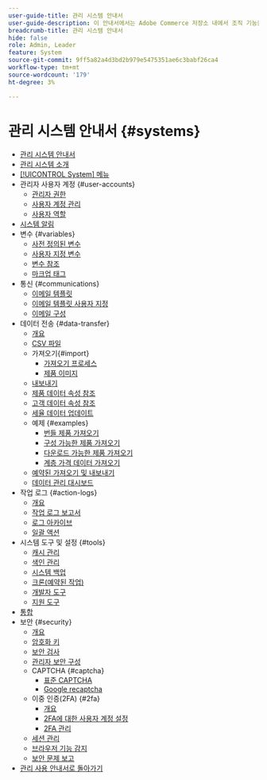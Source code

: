 ```yaml
---
user-guide-title: 관리 시스템 안내서
user-guide-description: 이 안내서에서는 Adobe Commerce 저장소 내에서 조직 기능을 지원하는 관리 보안, 유지 관리 작업 및 시스템 전체 리소스에 대한 자세한 정보를 제공합니다.
breadcrumb-title: 관리 시스템 안내서
hide: false
role: Admin, Leader
feature: System
source-git-commit: 9ff5a82a4d3bd2b979e5475351ae6c3babf26ca4
workflow-type: tm+mt
source-wordcount: '179'
ht-degree: 3%

---
```



# 관리 시스템 안내서 {#systems}

- [관리 시스템 안내서](guide-overview.md)
- [관리 시스템 소개](introduction.md)
- [[!UICONTROL System] 메뉴](system-menu.md)
- 관리자 사용자 계정 {#user-accounts}
   - [관리자 권한](permissions.md)
   - [사용자 계정 관리](permissions-users-all.md)
   - [사용자 역할](permissions-user-roles.md)
- [시스템 알림](notifications.md)
- 변수 {#variables}
   - [사전 정의된 변수](variables-predefined.md)
   - [사용자 지정 변수](variables-custom.md)
   - [변수 참조](variables-reference.md)
   - [마크업 태그](markup-tags.md)
- 통신 {#communications}
   - [이메일 템플릿](email-templates.md)
   - [이메일 템플릿 사용자 지정](email-template-custom.md)
   - [이메일 구성](email-communications.md)
- 데이터 전송 {#data-transfer}
   - [개요](data-transfer.md)
   - [CSV 파일](data-csv.md)
   - 가져오기{#import}
      - [가져오기 프로세스](data-import.md)
      - [제품 이미지](data-import-product-images.md)
   - [내보내기](data-export.md)
   - [제품 데이터 속성 참조](data-attributes-product.md)
   - [고객 데이터 속성 참조](data-attributes-customer.md)
   - [세율 데이터 업데이트](data-transfer-tax-rates.md)
   - 예제 {#examples}
      - [번들 제품 가져오기](data-transfer-bundle-products.md)
      - [구성 가능한 제품 가져오기](data-transfer-configurable-products.md)
      - [다운로드 가능한 제품 가져오기](data-transfer-downloadable-products.md)
      - [계층 가격 데이터 가져오기](data-import-price-tier.md)
   - [예약된 가져오기 및 내보내기](data-scheduled-import-export.md)
   - [데이터 관리 대시보드](data-dashboard.md)
- 작업 로그 {#action-logs}
   - [개요](action-log.md)
   - [작업 로그 보고서](action-log-report.md)
   - [로그 아카이브](action-log-archive.md)
   - [일괄 액션](action-log-bulk-actions.md)
- 시스템 도구 및 설정 {#tools}
   - [캐시 관리](cache-management.md)
   - [색인 관리](index-management.md)
   - [시스템 백업](backups.md)
   - [크론(예약된 작업)](cron.md)
   - [개발자 도구](developer-tools.md)
   - [지원 도구](support.md)
- [통합](integrations.md)
- 보안 {#security}
   - [개요](security.md)
   - [암호화 키](encryption-key.md)
   - [보안 검사](security-scan.md)
   - [관리자 보안 구성](security-admin.md)
   - CAPTCHA {#captcha}
      - [표준 CAPTCHA](security-captcha.md)
      - [Google recaptcha](security-google-recaptcha.md)
   - 이중 인증(2FA) {#2fa}
      - [개요](security-two-factor-authentication.md)
      - [2FA에 대한 사용자 계정 설정](security-two-factor-authentication-use.md)
      - [2FA 관리](security-two-factor-authentication-manage.md)
   - [세션 관리](security-session-management.md)
   - [브라우저 기능 감지](security-browser-capabilities-detection.md)
   - [보안 문제 보고](security-issue-reporting.md)
- [관리 사용 안내서로 돌아가기](https://experienceleague.adobe.com/ko/docs/commerce-admin/user-guides/home)


